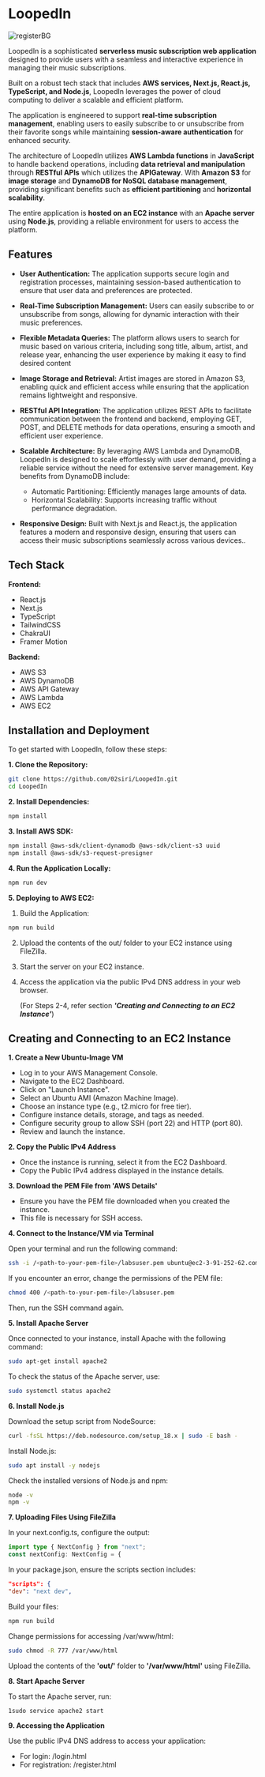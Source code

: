 
# LoopedIn
![registerBG](https://github.com/user-attachments/assets/7206ff26-d47f-4398-8ba8-0f7e7387f4f7)

LoopedIn is a sophisticated **serverless music subscription web application** designed to provide users with a seamless and interactive experience in managing their music subscriptions. 

Built on a robust tech stack that includes **AWS services, Next.js, React.js, TypeScript, and Node.js**, LoopedIn leverages the power of cloud computing to deliver a scalable and efficient platform. 

The application is engineered to support **real-time subscription management**, enabling users to easily subscribe to or unsubscribe from their favorite songs while maintaining **session-aware authentication** for enhanced security.

The architecture of LoopedIn utilizes **AWS Lambda functions** in **JavaScript** to handle backend operations, including **data retrieval and manipulation** through **RESTful APIs** which utilizes the **APIGateway**. With **Amazon S3** for **image storage** and **DynamoDB for NoSQL database management**, providing significant benefits such as **efficient partitioning** and **horizontal scalability**. 

The entire application is **hosted on an EC2 instance** with an **Apache server** using **Node.js**, providing a reliable environment for users to access the platform.
## Features

- **User Authentication:** The application supports secure login and registration processes, maintaining session-based authentication to ensure that user data and preferences are protected.
- **Real-Time Subscription Management:** Users can easily subscribe to or unsubscribe from songs, allowing for dynamic interaction with their music preferences.
- **Flexible Metadata Queries:** The platform allows users to search for music based on various criteria, including song title, album, artist, and release year, enhancing the user experience by making it easy to find desired content
- **Image Storage and Retrieval:** Artist images are stored in Amazon S3, enabling quick and efficient access while ensuring that the application remains lightweight and responsive.
- **RESTful API Integration:** The application utilizes REST APIs to facilitate communication between the frontend and backend, employing GET, POST, and DELETE methods for data operations, ensuring a smooth and efficient user experience.
- **Scalable Architecture:** By leveraging AWS Lambda and DynamoDB, LoopedIn is designed to scale effortlessly with user demand, providing a reliable service without the need for extensive server management. Key benefits from DynamoDB include:

    - Automatic Partitioning: Efficiently manages large amounts of data.
    - Horizontal Scalability: Supports increasing traffic without performance degradation.
    
- **Responsive Design:** Built with Next.js and React.js, the application features a modern and responsive design, ensuring that users can access their music subscriptions seamlessly across various devices..

## Tech Stack

**Frontend:** 
 - React.js
 - Next.js
 - TypeScript
 - TailwindCSS
 - ChakraUI
 - Framer Motion

**Backend:** 
- AWS S3
- AWS DynamoDB
- AWS API Gateway
- AWS Lambda
- AWS EC2


## Installation and Deployment

To get started with LoopedIn, follow these steps:

**1. Clone the Repository:**

```bash
git clone https://github.com/02siri/LoopedIn.git
cd LoopedIn
```
**2. Install Dependencies:**

```bash
npm install
```
**3. Install AWS SDK:**

```bash
npm install @aws-sdk/client-dynamodb @aws-sdk/client-s3 uuid
npm install @aws-sdk/s3-request-presigner
```
**4. Run the Application Locally:**

```bash
npm run dev
```
**5. Deploying to AWS EC2:**

1. Build the Application:
```bash
npm run build
```
2. Upload the contents of the out/ folder to your EC2 instance using FileZilla.
3. Start the server on your EC2 instance. 
4. Access the application via the public IPv4 DNS address in your web browser.

    (For Steps 2-4, refer section ***'Creating and Connecting to an EC2 Instance'***)

## Creating and Connecting to an EC2 Instance

**1. Create a New Ubuntu-Image VM**

- Log in to your AWS Management Console.
- Navigate to the EC2 Dashboard.
- Click on "Launch Instance".
- Select an Ubuntu AMI (Amazon Machine Image).
- Choose an instance type (e.g., t2.micro for free tier).
- Configure instance details, storage, and tags as needed.
- Configure security group to allow SSH (port 22) and HTTP (port 80).
- Review and launch the instance.

**2. Copy the Public IPv4 Address**

- Once the instance is running, select it from the EC2 Dashboard.
- Copy the Public IPv4 address displayed in the instance details.

**3. Download the PEM File from 'AWS Details'**

- Ensure you have the PEM file downloaded when you created the instance.
- This file is necessary for SSH access.

**4. Connect to the Instance/VM via Terminal**

Open your terminal and run the following command:

```bash
ssh -i /<path-to-your-pem-file>/labsuser.pem ubuntu@ec2-3-91-252-62.compute-1.amazonaws.com
```

If you encounter an error, change the permissions of the PEM file:

```bash
chmod 400 /<path-to-your-pem-file>/labsuser.pem
```

Then, run the SSH command again.

**5. Install Apache Server**

Once connected to your instance, install Apache with the following command:

```bash
sudo apt-get install apache2
```

To check the status of the Apache server, use:

```bash
sudo systemctl status apache2
```

**6. Install Node.js**

Download the setup script from NodeSource:

```bash
curl -fsSL https://deb.nodesource.com/setup_18.x | sudo -E bash -
```

Install Node.js:

```bash
sudo apt install -y nodejs
```

Check the installed versions of Node.js and npm:

```bash
node -v
npm -v
```

**7. Uploading Files Using FileZilla**

In your next.config.ts, configure the output:

```typescript
import type { NextConfig } from "next";
const nextConfig: NextConfig = {
```

In your package.json, ensure the scripts section includes:

```json
"scripts": {
"dev": "next dev",
```
Build your files:

```bash
npm run build
```
Change permissions for accessing /var/www/html:

```bash
sudo chmod -R 777 /var/www/html
```

Upload the contents of the **'out/'** folder to **'/var/www/html'** using FileZilla.

**8. Start Apache Server**

To start the Apache server, run:

```bash
1sudo service apache2 start
```

**9. Accessing the Application**

Use the public IPv4 DNS address to access your application:

- For login: <public-ipv4-address>/login.html
- For registration: <public-ipv4-address>/register.html
